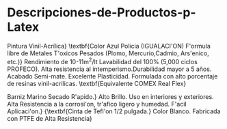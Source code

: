 # Descripciones-de-Productos-p-Latex
Pintura Vinil-Acrílica} \textbf{Color Azul Policia (IGUALACI\'ON) F\'ormula libre de Metales T\'oxicos Pesados (Plomo, Mercurio,Cadmio, Ars\'enico, etc.)}  Rendimiento de 10-11m$^2$/lt  Lavabilidad del 100\% (5,000 ciclos PROFECO). Alta resistencia al  intemperismo.Durabilidad mayor a 5 años.  Acabado Semi-mate. Excelente Plasticidad. Formulada con alto porcentaje de resinas vinil-acrilicas. \textbf{Equivalente COMEX Real Flex}

Barniz Marino Secado R\'apido.}  Alto Brillo. Uso en interiores y exteriores. Alta Resistencia a la corrosi\'on, tr\'afico ligero y humedad. F\'acil Aplicaci\'on.}
{\textbf{Cinta de Tefl\'on 1/2 pulgada.} Color Blanco. Fabricada con PTFE de Alta Resistencia}

